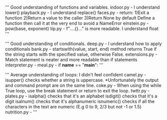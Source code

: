 '''
Good understanding of functions and variables.
indoor.py - I understand lower()
playback.py - I understand replace()
faces.py - return: 1)Exit a function 2)Return a value to the caller 3)Return None by default
           Define a function then call it at the very end to avoid a NameError
einstein.py - pow(base, exponent)
tip.py - f"....{}..." is more readable. I understand float
'''

'''
Good understanding of conditionals.
deep.py - I understand how to apply conditionals
bank.py - startswith(value, start, end) method returns True if the string starts with the specified value, otherwise False.
extensions.py - Match statement is neater and more readable than if statements
interpreter.py - 
meal.py - if __name__ == "__main__": 
'''

'''
Average understanding of loops: I didn't feel confident
camel.py - isupper() checks whether a string is uppercase. *Unfortunately the output and command prompt are on the same line.
coke.py - When using the while True loop, use the break statement or return to exit the loop.
twttr.py - 
plates.py - isalpha() checks that it's an alphabet
            isdigit() checks that it's a digit
            isalnum() checks that it's alphanumeric
            isnumeric() checks if all the characters in the text are numeric (E.g 0 to 9, 2/3 but not -1 or 1.5)
nutrition.py - 
'''
